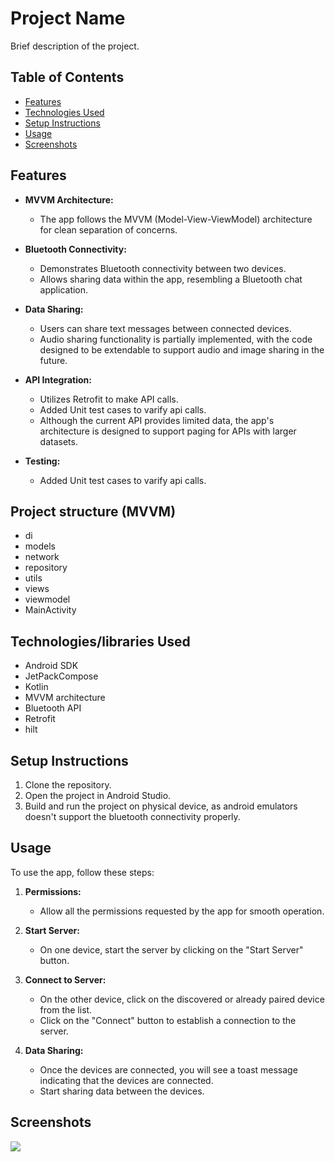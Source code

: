 # Project Name

Brief description of the project.

## Table of Contents


- [Features](#features)
- [Technologies Used](#technologies-used)
- [Setup Instructions](#setup-instructions)
- [Usage](#usage)
- [Screenshots](#screenshots)




## Features

- **MVVM Architecture:** 
  - The app follows the MVVM (Model-View-ViewModel) architecture for clean separation of concerns.

- **Bluetooth Connectivity:**
  - Demonstrates Bluetooth connectivity between two devices.
  - Allows sharing data within the app, resembling a Bluetooth chat application.

- **Data Sharing:**
  - Users can share text messages between connected devices.
  - Audio sharing functionality is partially implemented, with the code designed to be extendable to support audio and image sharing in the future.

- **API Integration:**
  - Utilizes Retrofit to make API calls.
  -  Added Unit test cases to varify api calls.
  - Although the current API provides limited data, the app's architecture is designed to support paging for APIs with larger datasets.
    
- **Testing:**
  - Added Unit test cases to varify api calls.



## Project structure (MVVM)
* di
* models
* network
* repository
* utils
* views
* viewmodel
* MainActivity

 

## Technologies/libraries Used

- Android SDK
- JetPackCompose
- Kotlin
- MVVM architecture
- Bluetooth API
- Retrofit
- hilt
  

## Setup Instructions

1. Clone the repository.
2. Open the project in Android Studio.
3. Build and run the project on physical device, as android emulators doesn't support the bluetooth connectivity properly.

## Usage

To use the app, follow these steps:

1. **Permissions:**
   - Allow all the permissions requested by the app for smooth operation.

2. **Start Server:**
   - On one device, start the server by clicking on the "Start Server" button.

3. **Connect to Server:**
   - On the other device, click on the discovered or already paired device from the list.
   - Click on the "Connect" button to establish a connection to the server.

4. **Data Sharing:**
   - Once the devices are connected, you will see a toast message indicating that the devices are connected.
   - Start sharing data between the devices.

## Screenshots

<img src="https://github.com/SantoshInchalakaranji/Drops/blob/master/images/Web%201920%20%E2%80%93%201.png" />
